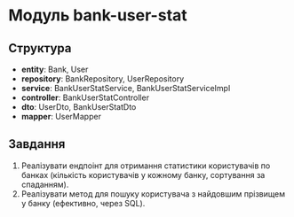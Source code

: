 # Модуль bank-user-stat

## Структура

- **entity**: Bank, User
- **repository**: BankRepository, UserRepository
- **service**: BankUserStatService, BankUserStatServiceImpl
- **controller**: BankUserStatController
- **dto**: UserDto, BankUserStatDto
- **mapper**: UserMapper

## Завдання

1. Реалізувати ендпоінт для отримання статистики користувачів по банках (кількість користувачів у кожному банку, сортування за спаданням).
2. Реалізувати метод для пошуку користувача з найдовшим прізвищем у банку (ефективно, через SQL).

